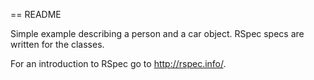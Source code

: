 == README

Simple example describing a person and a car object.
RSpec specs are written for the classes.

For an introduction to RSpec go to http://rspec.info/.
